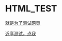 # HTML_TEST
[就是为了测试网页]("jinxiang://jinxiang.com:80//path//?id=1")
<!DOCTYPE html>
<html lang="en">
<head>
    <meta charset="UTF-8">
    <title>Title</title>
</head>
<body>
<a href="jinxiang://jinxiang.com:80//path//?id=49">近享测试，点我</a>
</body>
</html>